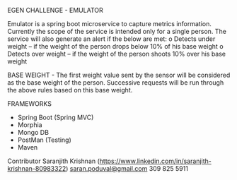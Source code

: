EGEN CHALLENGE - EMULATOR

Emulator is a spring boot microservice to capture metrics information. Currently the scope of the service is intended only for a single person. The service will also generate an alert if the below are met:
o	Detects under weight – if the weight of the person drops below 10% of his base weight
o	Detects over weight – if the weight of the person shoots 10% over his base weight

BASE WEIGHT - The first weight value sent by the sensor will be considered as the base weight of the person. Successive requests will be run through the above rules based on this base weight.

FRAMEWORKS
-	Spring Boot (Spring MVC)
-	Morphia
-	Mongo DB
-	PostMan (Testing)
-	Maven

Contributor
Saranjith Krishnan (https://www.linkedin.com/in/saranjith-krishnan-80983322)
saran.poduval@gmail.com
309 825 5911
